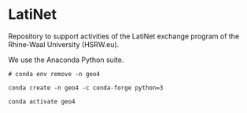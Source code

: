# LatiNet
Repository to support activities of the LatiNet exchange program of the Rhine-Waal University (HSRW.eu).

We use the Anaconda Python suite.

```
# conda env remove -n geo4

conda create -n geo4 -c conda-forge python=3

conda activate geo4


```
